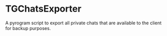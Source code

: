# TGChatsExporter
A pyrogram script to export all private chats that are available to the client for backup purposes.
